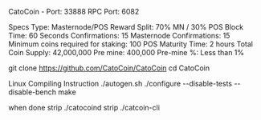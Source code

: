CatoCoin - Port: 33888 RPC Port: 6082

Specs
  Type: Masternode/POS
  Reward Split: 70% MN / 30% POS
  Block Time: 60 Seconds
  Confirmations: 15
  Masternode Confirmations: 15
  Minimum coins required for staking: 100
  POS Maturity Time: 2 hours
  Total Coin Supply: 42,000,000
  Pre mine: 400,000
  Pre-mine %: Less than 1%


git clone https://github.com/CatoCoin/CatoCoin
cd CatoCoin

Linux Compiling Instruction
  ./autogen.sh
  ./configure --disable-tests --disable-bench
  make

when done
  strip ./catocoind
  strip ./catcoin-cli
